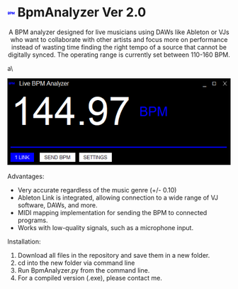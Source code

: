 # ![plot](./bpm.png) BpmAnalyzer Ver 2.0

<p align="center">
A BPM analyzer designed for live musicians using DAWs like Ableton or VJs who want to collaborate with other artists and focus more on performance instead of wasting time finding the right tempo of a source that cannot be digitally synced. The operating range is currently set between 110-160 BPM.
</p>
a\

<p align="center">
 <img src="./UI.png">
</p>

Advantages:
 
   - Very accurate regardless of the music genre (+/- 0.10)
   - Ableton Link is integrated, allowing connection to a wide range of VJ software, DAWs, and more.
   - MIDI mapping implementation for sending the BPM to connected programs.
   - Works with low-quality signals, such as a microphone input.

Installation:

   1. Download all files in the repository and save them in a new folder.
   2. cd into the new folder via command line
   3. Run BpmAnalyzer.py from the command line.
   4. For a compiled version (.exe), please contact me.
